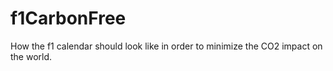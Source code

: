 # f1CarbonFree
How the f1 calendar should look like in order to minimize the CO2 impact on the world.
